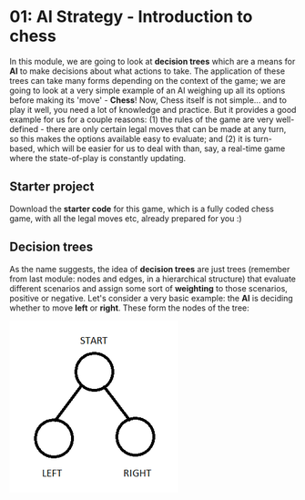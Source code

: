 # 01: AI Strategy - Introduction to chess

In this module, we are going to look at **decision trees** which are a means for **AI** to make decisions about what actions to take. The application of these trees can take many forms depending on the context of the game; we are going to look at a very simple example of an AI weighing up all its options before making its 'move' - **Chess**! Now, Chess itself is not simple... and to play it well, you need a lot of knowledge and practice. But it provides a good example for us for a couple reasons: (1) the rules of the game are very well-defined - there are only certain legal moves that can be made at any turn, so this makes the options available easy to evaluate; and (2) it is turn-based, which will be easier for us to deal with than, say, a real-time game where the state-of-play is constantly updating.

## Starter project

Download the **starter code** for this game, which is a fully coded chess game, with all the legal moves etc, already prepared for you :)

## Decision trees

As the name suggests, the idea of **decision trees** are just trees (remember from last module: nodes and edges, in a hierarchical structure) that evaluate different scenarios and assign some sort of **weighting** to those scenarios, positive or negative. Let's consider a very basic example: the **AI** is deciding whether to move **left** or **right**. These form the nodes of the tree:

![](../../dec_tree1.png)

